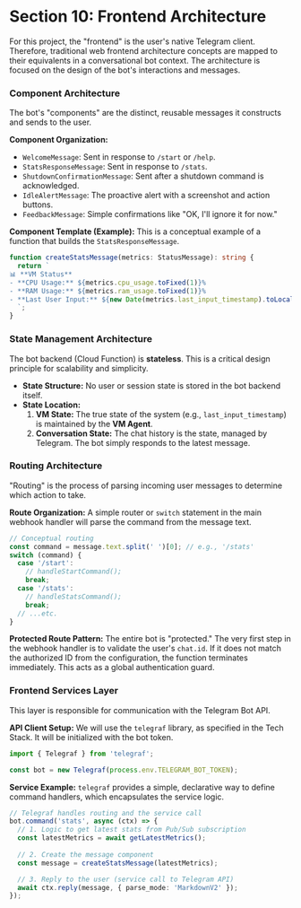 # Section 10: Frontend Architecture

For this project, the "frontend" is the user's native Telegram client. Therefore, traditional web frontend architecture concepts are mapped to their equivalents in a conversational bot context. The architecture is focused on the design of the bot's interactions and messages.

### Component Architecture
The bot's "components" are the distinct, reusable messages it constructs and sends to the user.

**Component Organization:**
- `WelcomeMessage`: Sent in response to `/start` or `/help`.
- `StatsResponseMessage`: Sent in response to `/stats`.
- `ShutdownConfirmationMessage`: Sent after a shutdown command is acknowledged.
- `IdleAlertMessage`: The proactive alert with a screenshot and action buttons.
- `FeedbackMessage`: Simple confirmations like "OK, I'll ignore it for now."

**Component Template (Example):**
This is a conceptual example of a function that builds the `StatsResponseMessage`.
```typescript
function createStatsMessage(metrics: StatusMessage): string {
  return `
📊 **VM Status**
- **CPU Usage:** ${metrics.cpu_usage.toFixed(1)}%
- **RAM Usage:** ${metrics.ram_usage.toFixed(1)}%
- **Last User Input:** ${new Date(metrics.last_input_timestamp).toLocaleString()}
  `;
}
```

### State Management Architecture
The bot backend (Cloud Function) is **stateless**. This is a critical design principle for scalability and simplicity.
- **State Structure:** No user or session state is stored in the bot backend itself.
- **State Location:**
    1.  **VM State:** The true state of the system (e.g., `last_input_timestamp`) is maintained by the **VM Agent**.
    2.  **Conversation State:** The chat history is the state, managed by Telegram. The bot simply responds to the latest message.

### Routing Architecture
"Routing" is the process of parsing incoming user messages to determine which action to take.

**Route Organization:**
A simple router or `switch` statement in the main webhook handler will parse the command from the message text.
```typescript
// Conceptual routing
const command = message.text.split(' ')[0]; // e.g., '/stats'
switch (command) {
  case '/start':
    // handleStartCommand();
    break;
  case '/stats':
    // handleStatsCommand();
    break;
  // ...etc.
}
```

**Protected Route Pattern:**
The entire bot is "protected." The very first step in the webhook handler is to validate the user's `chat.id`. If it does not match the authorized ID from the configuration, the function terminates immediately. This acts as a global authentication guard.

### Frontend Services Layer
This layer is responsible for communication with the Telegram Bot API.

**API Client Setup:**
We will use the `telegraf` library, as specified in the Tech Stack. It will be initialized with the bot token.
```typescript
import { Telegraf } from 'telegraf';

const bot = new Telegraf(process.env.TELEGRAM_BOT_TOKEN);
```

**Service Example:**
`telegraf` provides a simple, declarative way to define command handlers, which encapsulates the service logic.
```typescript
// Telegraf handles routing and the service call
bot.command('stats', async (ctx) => {
  // 1. Logic to get latest stats from Pub/Sub subscription
  const latestMetrics = await getLatestMetrics(); 
  
  // 2. Create the message component
  const message = createStatsMessage(latestMetrics);

  // 3. Reply to the user (service call to Telegram API)
  await ctx.reply(message, { parse_mode: 'MarkdownV2' });
});
```
